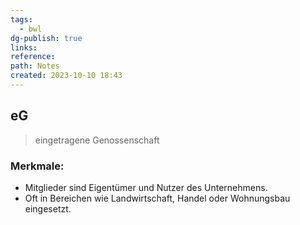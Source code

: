 ```yaml
---
tags:
  - bwl
dg-publish: true
links: 
reference: 
path: Notes
created: 2023-10-10 18:43
---
```

## eG 
> eingetragene Genossenschaft

### Merkmale:
- Mitglieder sind Eigentümer und Nutzer des Unternehmens.
- Oft in Bereichen wie Landwirtschaft, Handel oder Wohnungsbau eingesetzt.
